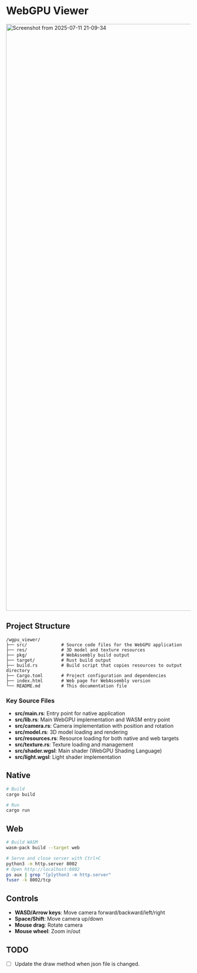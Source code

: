 # WebGPU Viewer

<img width="2560" height="1600" alt="Screenshot from 2025-07-11 21-09-34" src="https://github.com/user-attachments/assets/1c1e0911-6593-4672-9425-35f32167ab0e" />



## Project Structure

```
/wgpu_viewer/
├── src/             # Source code files for the WebGPU application
├── res/             # 3D model and texture resources
├── pkg/             # WebAssembly build output
├── target/          # Rust build output
├── build.rs         # Build script that copies resources to output directory
├── Cargo.toml       # Project configuration and dependencies
├── index.html       # Web page for WebAssembly version
└── README.md        # This documentation file
```

### Key Source Files

- **src/main.rs**: Entry point for native application
- **src/lib.rs**: Main WebGPU implementation and WASM entry point
- **src/camera.rs**: Camera implementation with position and rotation
- **src/model.rs**: 3D model loading and rendering
- **src/resources.rs**: Resource loading for both native and web targets
- **src/texture.rs**: Texture loading and management
- **src/shader.wgsl**: Main shader (WebGPU Shading Language)
- **src/light.wgsl**: Light shader implementation

## Native

```bash
# Build
cargo build

# Run
cargo run
```

## Web

```bash
# Build WASM
wasm-pack build --target web

# Serve and close server with Ctrl+C
python3 -m http.server 8002
# Open http://localhost:8002
ps aux | grep "[p]ython3 -m http.server"
fuser -k 8002/tcp
```

## Controls

- **WASD/Arrow keys**: Move camera forward/backward/left/right
- **Space/Shift**: Move camera up/down
- **Mouse drag**: Rotate camera
- **Mouse wheel**: Zoom in/out

## TODO

- [ ] Update the draw method when json file is changed.

